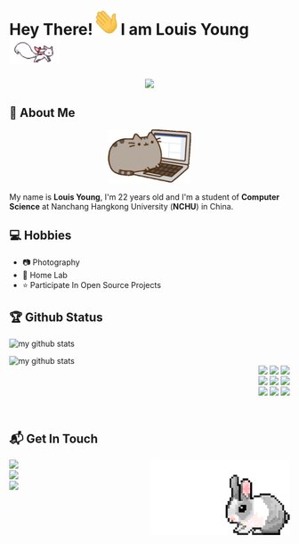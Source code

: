 <!-- 欢迎界面并展示访问次数 -->

# Hey There!<img src="./img/wave.gif" width="50px">I am Louis Young<img src="./img/fox.gif" width=90px>

<div align="center">
<img src="https://profile-counter.glitch.me/{louisyoungx}/count.svg" /> 
</div>

## 🤵 About Me

<div align="center">
<img src="./img/cat.gif" width="150"/> 
</div>

My name is **Louis Young**, I'm 22 years old and I'm a student of **Computer Science** at Nanchang Hangkong University (**NCHU**) in China.



<!-- 我的一些兴趣爱好信息 -->

## 💻 Hobbies
- 📷 Photography 
- 💾 Home Lab
- ⭐️ Participate In Open Source Projects

<!-- 关于我的一些编程信息,例如Github状态,Github仓库内编程语言使用情况统计,常用的编程语言,常用的编程框架和IDE工具,Github粉丝点赞访客 -->

## 🏆 Github Status
<!-- Github状态 -->

<p align="left">
<img src="https://github-readme-stats.vercel.app/api?username=louisyoungx&show_icons=true&theme=tokyonight" alt="my github stats" width="420"/>
</P>

<!-- Github仓库内编程语言使用情况统计 -->

<!-- 常用的编程语言 -->

<img align="left" width="40%" src="https://github-readme-stats.vercel.app/api/top-langs/?username=louisyoungx&theme=light&show_icons=true" alt="my github stats" width="420"/>

<p align ="right">
  <br />
  <code><img width="10%"  src="https://www.vectorlogo.zone/logos/vuejs/vuejs-ar21.svg"></code>
	<code><img width="10%"   src="https://www.vectorlogo.zone/logos/python/python-ar21.svg"></code>
  <code><img width="10%"   src="https://www.vectorlogo.zone/logos/djangoproject/djangoproject-ar21.svg"></code>
  <br />
  <code><img width="10%"  src="https://www.vectorlogo.zone/logos/w3_html5/w3_html5-ar21.svg"></code>
  <code><img width="10%"  src="https://www.vectorlogo.zone/logos/javascript/javascript-ar21.svg"></code>
  <code><img width="10%"  src="https://www.vectorlogo.zone/logos/w3_css/w3_css-ar21.svg"></code>
  <br />
  <code><img width="10%"   src="https://www.vectorlogo.zone/logos/git-scm/git-scm-ar21.svg"></code>
  <code><img width="10%"  src="https://www.vectorlogo.zone/logos/linux/linux-ar21.svg"></code>
  <code><img width="10%"  src="https://www.vectorlogo.zone/logos/nodejs/nodejs-ar21.svg"></code>
  <br>
</p> 

<br />

## 📬 Get In Touch

<img align= "right" width= "250" src= "./img/rabbit.gif"/>

<!-- HomePage -->
<a href="https://louisyoung.work/" target="_blank"> 
<img src="https://img.shields.io/badge/个人网站-Louis%20House-red">
</a>
</br>
<!-- Github -->
<a href="https://github.com/louisyoungx" target="_blank"> 
<img src="https://img.shields.io/badge/Github-louisyoungx-%2324292F">
</a>
</br>
<!-- Gitee -->
<a href="https://gitee.com/louisyoungx" target="_blank"> 
<img src="https://img.shields.io/badge/Gitee-louisyoungx-%23C71D23">
</a>
</br>



